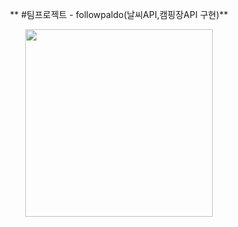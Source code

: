 <p align="center">** #팀프로젝트 - followpaldo(날씨API,캠핑장API 구현)**</p>



<p align="center"><img src="https://github.com/followpaldo/followpaldo_project/assets/151708233/333d689f-b45a-498f-9b56-4318beda2421" width="300"></p>

